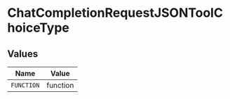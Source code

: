 # ChatCompletionRequestJSONToolChoiceType


## Values

| Name       | Value      |
| ---------- | ---------- |
| `FUNCTION` | function   |